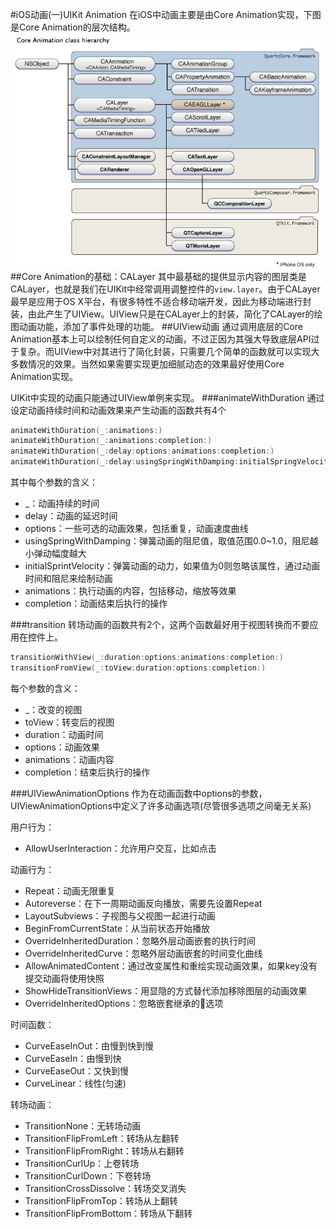 #iOS动画(一)UIKit Animation
在iOS中动画主要是由Core Animation实现，下图是Core Animation的层次结构。
![Core Animation](2012031415244158.png)
##Core Animation的基础：CALayer
其中最基础的提供显示内容的图层类是CALayer，也就是我们在UIKit中经常调用调整控件的`view.layer`。由于CALayer最早是应用于OS X平台，有很多特性不适合移动端开发，因此为移动端进行封装，由此产生了UIView。UIView只是在CALayer上的封装，简化了CALayer的绘图动画功能，添加了事件处理的功能。
##UIView动画
通过调用底层的Core Animation基本上可以绘制任何自定义的动画，不过正因为其强大导致底层API过于复杂。而UIView中对其进行了简化封装，只需要几个简单的函数就可以实现大多数情况的效果。当然如果需要实现更加细腻动态的效果最好使用Core Animation实现。

UIKit中实现的动画只能通过UIView单例来实现。
###animateWithDuration
通过设定动画持续时间和动画效果来产生动画的函数共有4个

```swift
animateWithDuration(_:animations:)
animateWithDuration(_:animations:completion:)
animateWithDuration(_:delay:options:animations:completion:)
animateWithDuration(_:delay:usingSpringWithDamping:initialSpringVelocity:options:animations:completion:)
```
其中每个参数的含义：

+ _：动画持续的时间
+ delay：动画的延迟时间
+ options：一些可选的动画效果，包括重复，动画速度曲线
+ usingSpringWithDamping：弹簧动画的阻尼值，取值范围0.0~1.0，阻尼越小弹动幅度越大
+ initialSprintVelocity：弹簧动画的动力，如果值为0则忽略该属性，通过动画时间和阻尼来绘制动画
+ animations：执行动画的内容，包括移动，缩放等效果
+ completion：动画结束后执行的操作

###transition
转场动画的函数共有2个，这两个函数最好用于视图转换而不要应用在控件上。

```swift
transitionWithView(_:duration:options:animations:completion:)
transitionFromView(_:toView:duration:options:completion:)
```
每个参数的含义：

+ _：改变的视图
+ toView：转变后的视图
+ duration：动画时间
+ options：动画效果
+ animations：动画内容
+ completion：结束后执行的操作

###UIViewAnimationOptions
作为在动画函数中options的参数，UIViewAnimationOptions中定义了许多动画选项(尽管很多选项之间毫无关系)

用户行为：

+ AllowUserInteraction：允许用户交互，比如点击

动画行为：

+ Repeat：动画无限重复
+ Autoreverse：在下一周期动画反向播放，需要先设置Repeat
+ LayoutSubviews：子视图与父视图一起进行动画
+ BeginFromCurrentState：从当前状态开始播放
+ OverrideInheritedDuration：忽略外层动画嵌套的执行时间
+ OverrideInheritedCurve：忽略外层动画嵌套的时间变化曲线
+ AllowAnimatedContent：通过改变属性和重绘实现动画效果，如果key没有提交动画将使用快照
+ ShowHideTransitionViews：用显隐的方式替代添加移除图层的动画效果
+ OverrideInheritedOptions：忽略嵌套继承的选项

时间函数：

+ CurveEaseInOut：由慢到快到慢
+ CurveEaseIn：由慢到快
+ CurveEaseOut：又快到慢
+ CurveLinear：线性(匀速)

转场动画：

+ TransitionNone：无转场动画
+ TransitionFlipFromLeft：转场从左翻转
+ TransitionFlipFromRight：转场从右翻转
+ TransitionCurlUp：上卷转场
+ TransitionCurlDown：下卷转场
+ TransitionCrossDissolve：转场交叉消失
+ TransitionFlipFromTop：转场从上翻转
+ TransitionFlipFromBottom：转场从下翻转